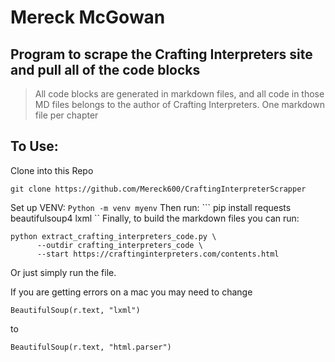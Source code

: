 # Mereck McGowan
## Program to scrape the Crafting Interpreters site and pull all of the code blocks
> All code blocks are generated in markdown files, and all code in those MD files belongs to the author of Crafting Interpreters.
> One markdown file per chapter

## To Use:
Clone into this Repo 
```
git clone https://github.com/Mereck600/CraftingInterpreterScrapper
```
Set up VENV:
``` Python -m venv myenv ```
Then run:
``` pip install requests beautifulsoup4 lxml ``
Finally, to build the markdown files you can run:

```
python extract_crafting_interpreters_code.py \
      --outdir crafting_interpreters_code \
      --start https://craftinginterpreters.com/contents.html
 ```
Or just simply run the file. 

If you are getting errors on a mac you may need to change 
```
BeautifulSoup(r.text, "lxml")
```
to 
```
BeautifulSoup(r.text, "html.parser")
```
